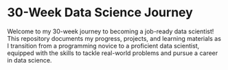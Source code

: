 # 30-Week Data Science Journey
Welcome to my 30-week journey to becoming a job-ready data scientist! This repository documents my progress, projects, and learning materials as I transition from a programming novice to a proficient data scientist, equipped with the skills to tackle real-world problems and pursue a career in data science.
